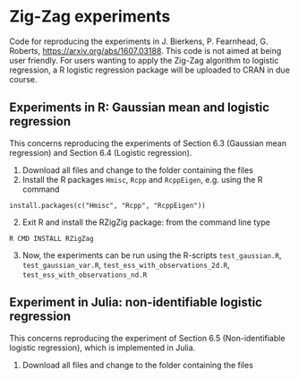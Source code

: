 # Zig-Zag experiments
Code for reproducing the experiments in J. Bierkens, P. Fearnhead, G. Roberts, https://arxiv.org/abs/1607.03188. This code is not aimed at being user friendly. For users wanting to apply the Zig-Zag algorithm to logistic regression, a R logistic regression package will be uploaded to CRAN in due course.

## Experiments in R: Gaussian mean and logistic regression

This concerns reproducing the experiments of Section 6.3 (Gaussian mean regression) and Section 6.4 (Logistic regression).

1. Download all files and change to the folder containing the files
2. Install the R packages `Hmisc`, `Rcpp` and `RcppEigen`, e.g. using the R command
```
install.packages(c("Hmisc", "Rcpp", "RcppEigen"))
```
2. Exit R and install the RZigZig package: from the command line type
```
R CMD INSTALL RZigZag
```
3. Now, the experiments can be run using the R-scripts `test_gaussian.R`, `test_gaussian_var.R`, `test_ess_with_observations_2d.R`, `test_ess_with_observations_nd.R`

## Experiment in Julia: non-identifiable logistic regression

This concerns reproducing the experiment of Section 6.5 (Non-identifiable logistic regression), which is implemented in Julia.

1. Download all files and change to the folder containing the files
